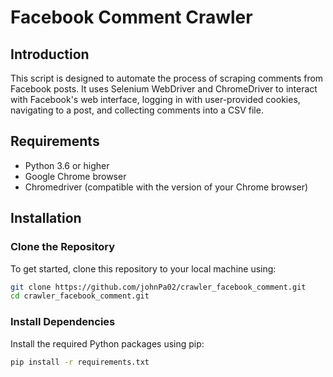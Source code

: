 # Facebook Comment Crawler

## Introduction
This script is designed to automate the process of scraping comments from Facebook posts. It uses Selenium WebDriver and ChromeDriver to interact with Facebook's web interface, logging in with user-provided cookies, navigating to a post, and collecting comments into a CSV file.

## Requirements
- Python 3.6 or higher
- Google Chrome browser
- Chromedriver (compatible with the version of your Chrome browser)

## Installation

### Clone the Repository
To get started, clone this repository to your local machine using:

```bash
git clone https://github.com/johnPa02/crawler_facebook_comment.git
cd crawler_facebook_comment.git
```

### Install Dependencies
Install the required Python packages using pip:

```bash
pip install -r requirements.txt
```
